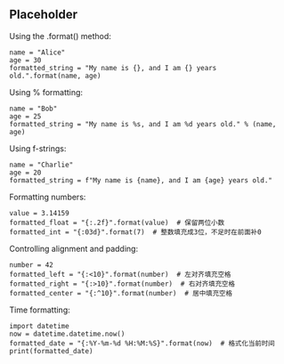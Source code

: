 ## Placeholder

Using the .format() method:

```
name = "Alice"
age = 30
formatted_string = "My name is {}, and I am {} years old.".format(name, age)
```

Using % formatting:

```
name = "Bob"
age = 25
formatted_string = "My name is %s, and I am %d years old." % (name, age)
```

Using f-strings:

```
name = "Charlie"
age = 20
formatted_string = f"My name is {name}, and I am {age} years old."
```

Formatting numbers:

```
value = 3.14159
formatted_float = "{:.2f}".format(value)  # 保留两位小数
formatted_int = "{:03d}".format(7)  # 整数填充成3位，不足时在前面补0
```

Controlling alignment and padding:

```
number = 42
formatted_left = "{:<10}".format(number)  # 左对齐填充空格
formatted_right = "{:>10}".format(number)  # 右对齐填充空格
formatted_center = "{:^10}".format(number)  # 居中填充空格
```

Time formatting:

```
import datetime
now = datetime.datetime.now()
formatted_date = "{:%Y-%m-%d %H:%M:%S}".format(now)  # 格式化当前时间
print(formatted_date)
```